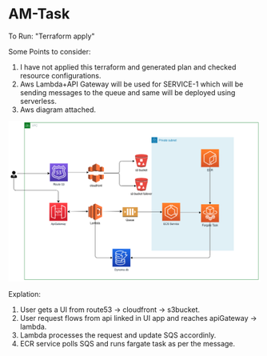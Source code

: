# AM-Task

To Run: "Terraform apply"



Some Points to consider:
1. I have not applied this terraform and generated plan and checked resource configurations.
2. Aws Lambda+API Gateway will be used for SERVICE-1 which will be sending messages to the queue and same will be deployed using serverless.
3. Aws diagram attached.

![plot](./arch.png)


Explation:
1. User gets a UI from route53 -> cloudfront -> s3bucket.
2. User request flows from api linked in UI app and reaches apiGateway -> lambda.
3. Lambda processes the request and update SQS accordinly.
4. ECR service polls SQS and runs fargate task as per the message.